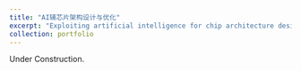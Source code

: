 ```yaml
---
title: "AI辅芯片架构设计与优化"
excerpt: "Exploiting artificial intelligence for chip architecture design and optimization."
collection: portfolio
---
```


Under Construction.
